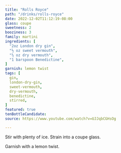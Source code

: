 ```yaml
---
title: "Rolls Royce"
path: "/drinks/rolls-royce"
date: 2022-12-02T11:12:19-08:00
glass: coupe
sweetness: 2
booziness: 3
family: martini
ingredients: [
  "2oz London dry gin",
  "½ oz sweet vermouth",
  "½ oz dry vermouth",
  "1 barspoon Benedictine",
]
garnish: lemon twist
tags: [
  gin,
  london-dry-gin,
  sweet-vermouth,
  dry-vermouth,
  benedictine,
  stirred,
]
featured: true
tenBottleCandidate:
source: https://www.youtube.com/watch?v=UJJqbCGHsOg

---
```

Stir with plenty of ice. Strain into a coupe glass.

Garnish with a lemon twist.
